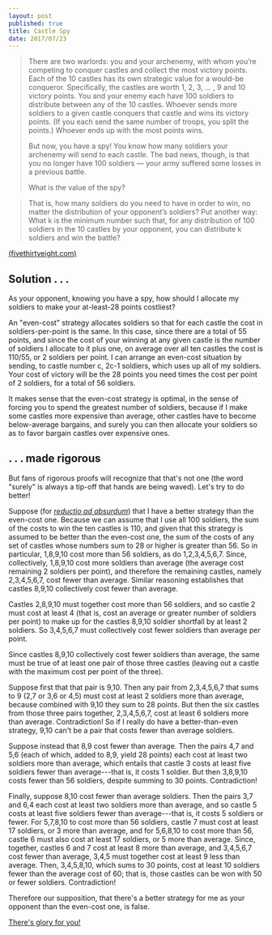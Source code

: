 ```yaml
---
layout: post
published: true
title: Castle Spy
date: 2017/07/23
---
```


>There are two warlords: you and your archenemy, with whom you’re competing to conquer castles and collect the most victory points. Each of the 10 castles has its own strategic value for a would-be conqueror. Specifically, the castles are worth 1, 2, 3, … , 9 and 10 victory points. You and your enemy each have 100 soldiers to distribute between any of the 10 castles. Whoever sends more soldiers to a given castle conquers that castle and wins its victory points. (If you each send the same number of troops, you split the points.) Whoever ends up with the most points wins.
>
>But now, you have a spy! You know how many soldiers your archenemy will send to each castle. The bad news, though, is that you no longer have 100 soldiers — your army suffered some losses in a previous battle.
>
>What is the value of the spy?
<!--more-->
>
>That is, how many soldiers do you need to have in order to win, no matter the distribution of your opponent’s soldiers? Put another way: What k is the minimum number such that, for any distribution of 100 soldiers in the 10 castles by your opponent, you can distribute k soldiers and win the battle?

[(fivethirtyeight.com)](https://fivethirtyeight.com/features/how-much-is-a-spy-worth-in-a-warring-riddler-nation/)

## Solution . . .

As your opponent, knowing you have a spy, how should I allocate my soldiers to make your at-least-28 points costliest? 

An "even-cost" strategy allocates soldiers so that for each castle the cost in soldiers-per-point is the same. In this case, since there are a total of 55 points, and since the cost of your winning at any given castle is the number of soldiers I allocate to it plus one, on average over all ten castles the cost is 110/55, or 2 soldiers per point. I can arrange an even-cost situation by sending, to castle number c, 2c-1 soldiers, which uses up all of my soldiers. Your cost of victory will be the 28 points you need times the cost per point of 2 soldiers, for a total of 56 soldiers.

It makes sense that the even-cost strategy is optimal, in the sense of forcing you to spend the greatest number of soldiers, because if I make some castles more expensive than average, other castles have to become below-average bargains, and surely you can then allocate your soldiers so as to favor bargain castles over expensive ones.

## . . . made rigorous

But fans of rigorous proofs will recognize that that's not one (the word "surely" is always a tip-off that hands are being waved). Let's try to do better!

Suppose (for [_reductio ad absurdum_](https://en.wikipedia.org/wiki/Reductio_ad_absurdum)) that I have a better strategy than the even-cost one. Because we can assume that I use all 100 soldiers, the sum of the costs to win the ten castles is 110, and given that this strategy is assumed to be better than the even-cost one, the sum of the costs of any set of castles whose numbers sum to 28 or higher is greater than 56. So in particular, 1,8,9,10 cost more than 56 soldiers, as do 1,2,3,4,5,6,7. Since, collectively, 1,8,9,10 cost more soldiers than average (the average cost remaining 2 soldiers per point), and therefore the remaining castles, namely 2,3,4,5,6,7, cost fewer than average. Similar reasoning establishes that castles 8,9,10 collectively cost fewer than average. 

Castles 2,8,9,10 must together cost more than 56 soldiers, and so castle 2 must cost at least 4 (that is, cost an average or greater number of soldiers per point) to make up for the castles 8,9,10 soldier shortfall by at least 2 soldiers. So 3,4,5,6,7 must collectively cost fewer soldiers than average per point.

Since castles 8,9,10 collectively cost fewer soldiers than average, the same must be true of at least one pair of those three castles (leaving out a castle with the maximum cost per point of the three). 

Suppose first that that pair is 9,10. Then any pair from 2,3,4,5,6,7 that sums to 9 (2,7 or 3,6 or 4,5) must cost at least 2 soldiers more than average, because combined with 9,10 they sum to 28 points. But then the six castles from those three pairs together, 2,3,4,5,6,7, cost at least 6 soldiers more than average. Contradiction! So if I really do have a better-than-even strategy, 9,10 can't be a pair that costs fewer than average soldiers.

Suppose instead that 8,9 cost fewer than average. Then the pairs 4,7 and 5,6 (each of which, added to 8,9, yield 28 points) each cost at least two soldiers more than average, which entails that castle 3 costs at least five soldiers fewer than average---that is, it costs 1 soldier. But then 3,8,9,10 costs fewer than 56 soldiers, despite summing to 30 points. Contradiction!

Finally, suppose 8,10 cost fewer than average soldiers.  Then the pairs 3,7 and 6,4 each cost at least two soldiers more than average, and so castle 5 costs at least five soldiers fewer than average---that is, it costs 5 soldiers or fewer. For 5,7,8,10 to cost more than 56 soldiers, castle 7 must cost at least 17 soldiers, or 3 more than average, and for 5,6,8,10 to cost more than 56, castle 6 must also cost at least 17 soldiers, or 5 more than average. Since, together, castles 6 and 7 cost at least 8 more than average, and 3,4,5,6,7 cost fewer than average, 3,4,5 must together cost at least 9 less than average. Then, 3,4,5,8,10, which sums to 30 points, cost at least 10 soldiers fewer than the average cost of 60; that is, those castles can be won with 50 or fewer soldiers. Contradiction!

Therefore our supposition, that there's a better strategy for me as your opponent than the even-cost one, is false.

[There's glory for you!](https://ebooks.adelaide.edu.au/c/carroll/lewis/looking/chapter6.html)

<br>
